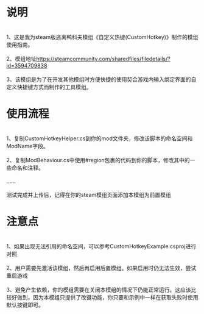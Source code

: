 # 说明
<br>1、这是我为steam版逃离鸭科夫模组《自定义热键(CustomHotkey)》制作的模组使用指南。</br>
<br>2、模组地址<a>https://steamcommunity.com/sharedfiles/filedetails/?id=3594709838</a></br>
<br>3、该模组是为了在开发其他模组时方便快捷的使用契合游戏内输入绑定界面的自定义快捷键方式而制作的工具模组。</br>

# 使用流程
<br>1、复制CustomHotkeyHelper.cs到你的mod文件夹，修改该脚本的命名空间和ModName字段。</br>
<br>2、复制ModBehaviour.cs中使用#region包裹的代码到你的脚本，修改其中的一些命名和注释。</br>
<br>......</br>
<br>测试完成并上传后，记得在你的steam模组页面添加本模组为前置模组</br>

# 注意点
<br>1、如果出现无法引用的命名空间，可以参考CustomHotkeyExample.csproj进行对照</br>
<br>2、用户需要先激活该模组，然后再启用后置模组。如果启用时仍无法生效，尝试重启游戏</br>
<br>3、避免产生依赖，你的模组需要在关闭本模组的情况下仍能正常运行。这应该比较好做到，因为本模组只提供了改键功能，你只要和示例中一样在获取失败时使用默认按键即可。</br>
